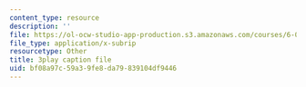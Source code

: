 ```yaml
---
content_type: resource
description: ''
file: https://ol-ocw-studio-app-production.s3.amazonaws.com/courses/6-004-computation-structures-spring-2017/bf08a97c59a39fe8da79839104df9446_tjIFsdM-hBA.srt
file_type: application/x-subrip
resourcetype: Other
title: 3play caption file
uid: bf08a97c-59a3-9fe8-da79-839104df9446
---
```

